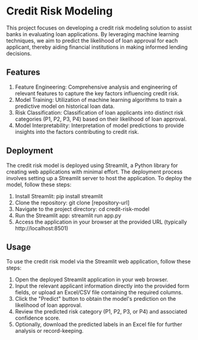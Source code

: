 # Credit Risk Modeling

This project focuses on developing a credit risk modeling solution to assist banks in evaluating loan applications. 
By leveraging machine learning techniques, we aim to predict the likelihood of loan approval for each applicant, 
thereby aiding financial institutions in making informed lending decisions.


## Features
1. Feature Engineering: Comprehensive analysis and engineering of relevant features to capture the key factors influencing credit risk.
2. Model Training: Utilization of machine learning algorithms to train a predictive model on historical loan data.
3. Risk Classification: Classification of loan applicants into distinct risk categories (P1, P2, P3, P4) based on their likelihood of loan approval.
4. Model Interpretability: Interpretation of model predictions to provide insights into the factors contributing to credit risk.


## Deployment

The credit risk model is deployed using Streamlit, a Python library for creating web applications with minimal effort. 
The deployment process involves setting up a Streamlit server to host the application. 
To deploy the model, follow these steps:

1. Install Streamlit: pip install streamlit
2. Clone the repository: git clone [repository-url]
3. Navigate to the project directory: cd credit-risk-model
4. Run the Streamlit app: streamlit run app.py
5. Access the application in your browser at the provided URL (typically http://localhost:8501)


## Usage
To use the credit risk model via the Streamlit web application, follow these steps:

1. Open the deployed Streamlit application in your web browser.
2. Input the relevant applicant information directly into the provided form fields, or upload an Excel/CSV file containing the required columns.
3. Click the "Predict" button to obtain the model's prediction on the likelihood of loan approval.
4. Review the predicted risk category (P1, P2, P3, or P4) and associated confidence score.
5. Optionally, download the predicted labels in an Excel file for further analysis or record-keeping.
